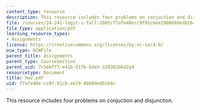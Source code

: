 ```yaml
---
content_type: resource
description: This resource includes four problems on conjuction and disjunction.
file: /courses/24-241-logic-i-fall-2005/f7afe40ecc9f91cbee298860dedb164c_hw2.pdf
file_type: application/pdf
learning_resource_types:
- Assignments
license: https://creativecommons.org/licenses/by-nc-sa/4.0/
ocw_type: OCWFile
parent_title: Assignments
parent_type: CourseSection
parent_uid: 7c56bff7-e41b-51f6-b3e5-329382b6d2a4
resourcetype: Document
title: hw2.pdf
uid: f7afe40e-cc9f-91cb-ee29-8860dedb164c
---
```

This resource includes four problems on conjuction and disjunction.